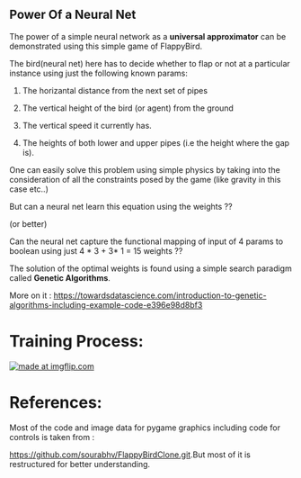 ## Power Of a Neural Net

The power of a simple neural network as a <b>universal approximator</b> can be demonstrated using this simple game of FlappyBird.


The bird(neural net) here has to decide whether to flap or not at a particular instance using just the following known params:



  1. The horizantal distance from the next set of pipes


  2. The vertical height of the bird (or agent) from the ground


  3. The vertical speed it currently has.


  4. The heights of both lower and upper pipes (i.e the height where the gap is).



One can easily solve this problem using simple physics by taking into the consideration of all the constraints posed by the game (like gravity in this case etc..)


But can a neural net learn this equation using the weights ??


(or better)


Can the neural net capture the functional mapping of input of 4 params to boolean using just  4 * 3 + 3* 1 = 15   weights ??




The solution of the optimal weights is found using a simple search paradigm called <b>Genetic Algorithms</b>.


  More on it : <href>https://towardsdatascience.com/introduction-to-genetic-algorithms-including-example-code-e396e98d8bf3</href>


# Training Process:
<a href="https://imgflip.com/gif/33truk"><img src="https://i.imgflip.com/33truk.gif" title="made at imgflip.com"/></a>



# References:
 Most of the code and image data for pygame graphics including code for controls is taken from :
 
 
 <href>https://github.com/sourabhv/FlappyBirdClone.git</href>.But most of it is restructured for better understanding.
